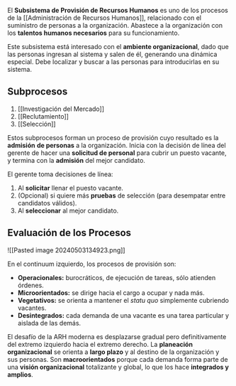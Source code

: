 El **Subsistema de Provisión de Recursos Humanos** es uno de los procesos de la [[Administración de Recursos Humanos]], relacionado con el suministro de personas a la organización. Abastece a la organización con los **talentos humanos necesarios** para su funcionamiento.

Este subsistema está interesado con el **ambiente organizacional**, dado que las personas ingresan al sistema y salen de él, generando una dinámica especial. Debe localizar y buscar a las personas para introducirlas en su sistema.

## Subprocesos

1. [[Investigación del Mercado]]
2. [[Reclutamiento]]
3. [[Selección]]

Estos subprocesos forman un proceso de provisión cuyo resultado es la **admisión** **de personas** a la organización. Inicia con la decisión de línea del gerente de hacer una **solicitud de personal** para cubrir un puesto vacante, y termina con la **admisión** del mejor candidato.

El gerente toma decisiones de línea:
1. Al **solicitar** llenar el puesto vacante.
2. (Opcional) si quiere más **pruebas** de selección (para desempatar entre candidatos válidos).
3. Al **seleccionar** al mejor candidato.

## Evaluación de los Procesos

![[Pasted image 20240503134923.png]]

En el continuum izquierdo, los procesos de provisión son:
- **Operacionales:** burocráticos, de ejecución de tareas, sólo atienden órdenes.
- **Microorientados:** se dirige hacia el cargo a ocupar y nada más.
- **Vegetativos:** se orienta a mantener el *statu quo* simplemente cubriendo vacantes.
- **Desintegrados:** cada demanda de una vacante es una tarea particular y aislada de las demás.

El desafío de la ARH moderna es desplazarse gradual pero definitivamente del extremo izquierdo hacia el extremo derecho. La **planeación organizacional** se orienta a **largo plazo** y al destino de la organización y sus personas. Son **macroorientados** porque cada demanda forma parte de una **visión organizacional** totalizante y global, lo que los hace **integrados y amplios**.
